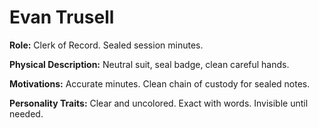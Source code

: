 # Evan Trusell

**Role:** Clerk of Record. Sealed session minutes.

**Physical Description:** Neutral suit, seal badge, clean careful hands.

**Motivations:** Accurate minutes. Clean chain of custody for sealed notes.

**Personality Traits:** Clear and uncolored. Exact with words. Invisible until needed.
